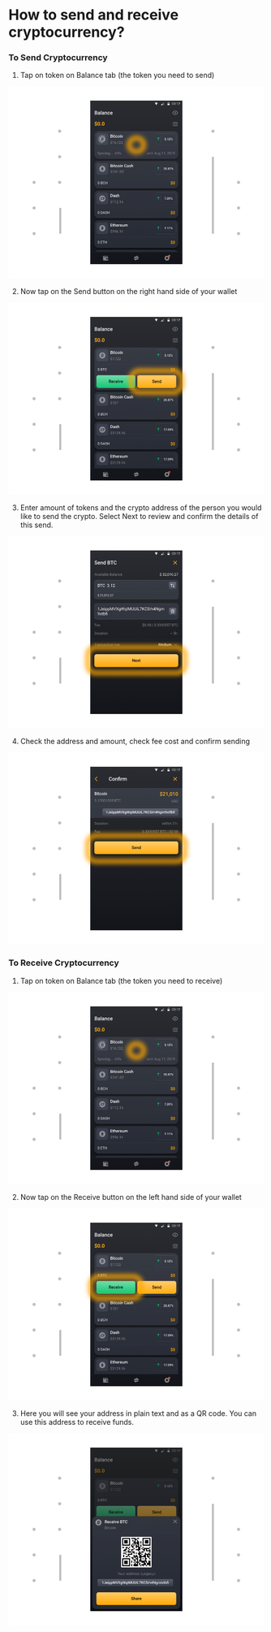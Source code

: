 # How to send and receive cryptocurrency?

### To Send Cryptocurrency

1. Tap on token on Balance tab (the token you need to send)

![](../images/android-sent-1-l.png)

2. Now tap on the Send button on the right hand side of your wallet

![](../images/android-sent-2-l.png)

3. Enter amount of tokens and the crypto address of the person you would like to send the crypto. Select Next to review and confirm the details of this send.

![](../images/android-sent-3-l.png)

4. Check the address and amount, check fee cost and confirm sending

![](../images/android-sent-4-l.png)

### To Receive Cryptocurrency

1. Tap on token on Balance tab (the token you need to receive)

![](../images/android-receive-1-l.png)

2. Now tap on the Receive button on the left hand side of your wallet

![](../images/android-receive-2-l.png)

3. Here you will see your address in plain text and as a QR code. You can use this address to receive funds.

![](../images/android-receive-3-l.png)



